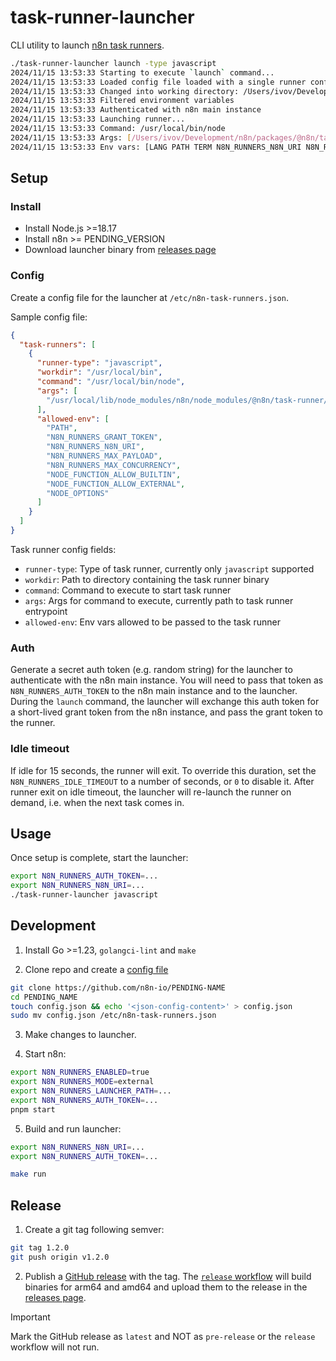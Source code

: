 # task-runner-launcher

CLI utility to launch [n8n task runners](https://docs.n8n.io/PENDING).

```sh
./task-runner-launcher launch -type javascript
2024/11/15 13:53:33 Starting to execute `launch` command...
2024/11/15 13:53:33 Loaded config file loaded with a single runner config
2024/11/15 13:53:33 Changed into working directory: /Users/ivov/Development/n8n-launcher/bin
2024/11/15 13:53:33 Filtered environment variables
2024/11/15 13:53:33 Authenticated with n8n main instance
2024/11/15 13:53:33 Launching runner...
2024/11/15 13:53:33 Command: /usr/local/bin/node
2024/11/15 13:53:33 Args: [/Users/ivov/Development/n8n/packages/@n8n/task-runner/dist/start.js]
2024/11/15 13:53:33 Env vars: [LANG PATH TERM N8N_RUNNERS_N8N_URI N8N_RUNNERS_GRANT_TOKEN]
```

## Setup

### Install

- Install Node.js >=18.17 
- Install n8n >= PENDING_VERSION
- Download launcher binary from [releases page](https://github.com/n8n-io/task-runner-launcher/releases)

### Config

Create a config file for the launcher at `/etc/n8n-task-runners.json`.

Sample config file:

```json
{
  "task-runners": [
    {
      "runner-type": "javascript",
      "workdir": "/usr/local/bin",
      "command": "/usr/local/bin/node",
      "args": [
        "/usr/local/lib/node_modules/n8n/node_modules/@n8n/task-runner/dist/start.js"
      ],
      "allowed-env": [
        "PATH",
        "N8N_RUNNERS_GRANT_TOKEN",
        "N8N_RUNNERS_N8N_URI",
        "N8N_RUNNERS_MAX_PAYLOAD",
        "N8N_RUNNERS_MAX_CONCURRENCY",
        "NODE_FUNCTION_ALLOW_BUILTIN",
        "NODE_FUNCTION_ALLOW_EXTERNAL",
        "NODE_OPTIONS"
      ]
    }
  ]
}
```

Task runner config fields:

- `runner-type`: Type of task runner, currently only `javascript` supported
- `workdir`: Path to directory containing the task runner binary
- `command`: Command to execute to start task runner
- `args`: Args for command to execute, currently path to task runner entrypoint
- `allowed-env`: Env vars allowed to be passed to the task runner

### Auth

Generate a secret auth token (e.g. random string) for the launcher to authenticate with the n8n main instance. You will need to pass that token as `N8N_RUNNERS_AUTH_TOKEN` to the n8n main instance and to the launcher. During the `launch` command, the launcher will exchange this auth token for a short-lived grant token from the n8n instance, and pass the grant token to the runner.

### Idle timeout

If idle for 15 seconds, the runner will exit. To override this duration, set the `N8N_RUNNERS_IDLE_TIMEOUT` to a number of seconds, or `0` to disable it. After runner exit on idle timeout, the launcher will re-launch the runner on demand, i.e. when the next task comes in.   

## Usage

Once setup is complete, start the launcher:

```sh
export N8N_RUNNERS_AUTH_TOKEN=...
export N8N_RUNNERS_N8N_URI=... 
./task-runner-launcher javascript
```

## Development

1. Install Go >=1.23, `golangci-lint` and `make`

2. Clone repo and create a [config file](#config)

```sh
git clone https://github.com/n8n-io/PENDING-NAME
cd PENDING_NAME
touch config.json && echo '<json-config-content>' > config.json
sudo mv config.json /etc/n8n-task-runners.json
```

3. Make changes to launcher.

4. Start n8n:

```sh
export N8N_RUNNERS_ENABLED=true
export N8N_RUNNERS_MODE=external 
export N8N_RUNNERS_LAUNCHER_PATH=...
export N8N_RUNNERS_AUTH_TOKEN=...
pnpm start
```

5. Build and run launcher:

```sh
export N8N_RUNNERS_N8N_URI=...
export N8N_RUNNERS_AUTH_TOKEN=...

make run
```

## Release

1. Create a git tag following semver:

```sh
git tag 1.2.0
git push origin v1.2.0
```

2. Publish a [GitHub release](https://github.com/n8n-io/task-runner-launcher/releases/new) with the tag. The [`release` workflow](./.github/workflows/release.yml) will build binaries for arm64 and amd64 and upload them to the release in the [releases page](https://github.com/n8n-io/task-runner-launcher/releases).

> [!IMPORTANT]  
> Mark the GitHub release as `latest` and NOT as `pre-release` or the `release` workflow will not run.